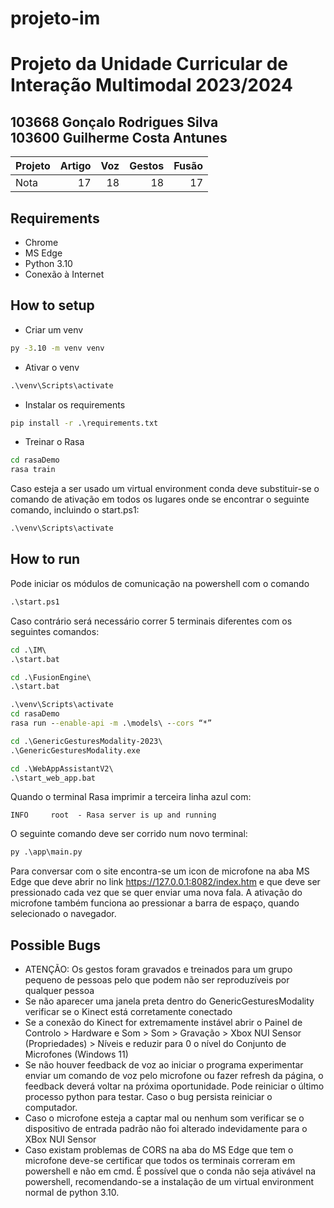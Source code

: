 # projeto-im
<h1>Projeto da Unidade Curricular de Interação Multimodal 2023/2024</h1>
<h2>103668 Gonçalo Rodrigues Silva<br>
103600 Guilherme Costa Antunes
</h2>

| Projeto | Artigo | Voz | Gestos | Fusão |
| ------- | --: | --: | --: | --: |
| Nota | 17 | 18 | 18 | 17 |

## Requirements
- Chrome
- MS Edge
- Python 3.10
- Conexão à Internet

## How to setup
- Criar um venv

```bat
py -3.10 -m venv venv
```
- Ativar o venv

```bat
.\venv\Scripts\activate
```
- Instalar os requirements

```bat
pip install -r .\requirements.txt
```
- Treinar o Rasa

```bat
cd rasaDemo
rasa train
```

Caso esteja a ser usado um virtual environment conda deve substituir-se o comando de ativação em todos os lugares onde se encontrar o seguinte comando, incluindo o start.ps1:
```bat
.\venv\Scripts\activate
```

## How to run
Pode iniciar os módulos de comunicação na powershell com o comando
```bat
.\start.ps1
```
Caso contrário será necessário correr 5 terminais diferentes com os seguintes comandos:
```bat
cd .\IM\
.\start.bat
```
```bat
cd .\FusionEngine\
.\start.bat
```
```bat
.\venv\Scripts\activate
cd rasaDemo
rasa run --enable-api -m .\models\ --cors “*”
```
```bat
cd .\GenericGesturesModality-2023\
.\GenericGesturesModality.exe
```
```bat
cd .\WebAppAssistantV2\
.\start_web_app.bat
```
Quando o terminal Rasa imprimir a terceira linha azul com:
```python3
INFO     root  - Rasa server is up and running
```
O seguinte comando deve ser corrido num novo terminal:
```bat
py .\app\main.py
```
Para conversar com o site encontra-se um icon de microfone na aba MS Edge que deve abrir no link https://127.0.0.1:8082/index.htm e que deve ser pressionado cada vez que se quer enviar uma nova fala. A ativação do microfone também funciona ao pressionar a barra de espaço, quando selecionado o navegador.
## Possible Bugs
- ATENÇÃO: Os gestos foram gravados e treinados para um grupo pequeno de pessoas pelo que podem não ser reproduzíveis por qualquer pessoa
- Se não aparecer uma janela preta dentro do GenericGesturesModality verificar se o Kinect está corretamente conectado
- Se a conexão do Kinect for extremamente instável abrir o Painel de Controlo > Hardware e Som > Som > Gravação > Xbox NUI Sensor (Propriedades) > Níveis e reduzir para 0 o nível do Conjunto de Microfones (Windows 11)
- Se não houver feedback de voz ao iniciar o programa experimentar enviar um comando de voz pelo microfone ou fazer refresh da página, o feedback deverá voltar na próxima oportunidade. Pode reiniciar o último processo python para testar. Caso o bug persista reiniciar o computador.
- Caso o microfone esteja a captar mal ou nenhum som verificar se o dispositivo de entrada padrão não foi alterado indevidamente para o XBox NUI Sensor
- Caso existam problemas de CORS na aba do MS Edge que tem o microfone deve-se certificar que todos os terminais correram em powershell e não em cmd. É possível que o conda não seja ativável na powershell, recomendando-se a instalação de um virtual environment normal de python 3.10.
